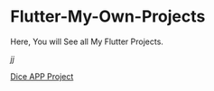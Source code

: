 # Flutter-My-Own-Projects
Here, You will See all My Flutter Projects.


*jj*


[Dice APP Project](https://github.com/users/SandraGeorge19/projects/1)
